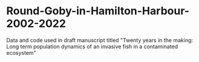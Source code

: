 # Round-Goby-in-Hamilton-Harbour-2002-2022
Data and code used in draft manuscript titled "Twenty years in the making: Long term population dynamics of an invasive fish in a contaminated ecosystem"

